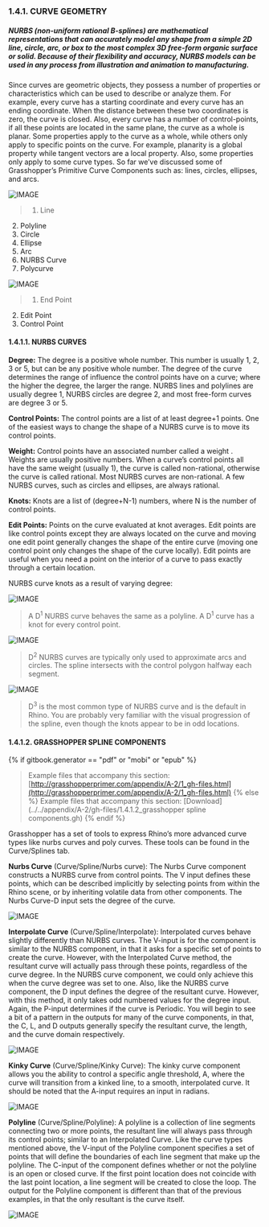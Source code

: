 ### 1.4.1. CURVE GEOMETRY

##### NURBS (non-uniform rational B-splines) are mathematical representations that can accurately model any shape from a simple 2D line, circle, arc, or box to the most complex 3D free-form organic surface or solid. Because of their flexibility and accuracy, NURBS models can be used in any process from illustration and animation to manufacturing.

Since curves are geometric objects, they possess a number of properties or characteristics which can be used to describe or analyze them. For example, every curve has a starting coordinate and every curve has an ending coordinate. When the distance between these two coordinates is zero, the curve is closed. Also, every curve has a number of control-points, if all these points are located in the same plane, the curve as a whole is planar. Some properties apply to the curve as a whole, while others only apply to specific points on the curve. For
example, planarity is a global property while tangent vectors are a local property. Also, some properties only apply to some curve types. So far we’ve discussed some of Grasshopper’s Primitive Curve Components such as: lines, circles, ellipses, and arcs.

![IMAGE](images/1-4-1/1-4-1_001-curve-types.png)
>1. Line
2. Polyline
3. Circle
4. Ellipse
5. Arc
6. NURBS Curve
7. Polycurve

![IMAGE](images/1-4-1/1-4-1_002-bezier-curve.png)
>1. End Point
2. Edit Point
3. Control Point

#### 1.4.1.1. NURBS CURVES
**Degree:** The degree is a positive whole number. This number is usually 1, 2, 3 or 5, but can be any positive whole number. The degree of the curve determines the range of influence the control points have on a curve; where the higher the degree, the larger the range. NURBS lines and polylines are usually degree 1, NURBS circles are degree 2, and most free-form curves are degree 3 or 5.

**Control Points:** The control points are a list of at least degree+1 points. One of the easiest ways to change the shape of a NURBS curve is to move its control points.

**Weight:** Control points have an associated number called a weight . Weights are usually positive numbers. When a curve’s control points all have the same weight (usually 1), the curve is called non-rational, otherwise the curve is called rational. Most NURBS curves are non-rational. A few NURBS curves, such as circles and ellipses, are always rational.

**Knots:** Knots are a list of (degree+N-1) numbers, where N is the number of control points.

**Edit Points:** Points on the curve evaluated at knot averages. Edit points are like control points except they are always located on the curve and moving one edit point generally changes the shape of the entire curve (moving one control point only changes the shape of the curve locally). Edit points are useful when you need a point on the interior of a curve to pass exactly through a certain location.

NURBS curve knots as a result of varying degree:

![IMAGE](images/1-4-1/1-4-1_003-degree-one.png)
>A D<sup>1</sup> NURBS curve behaves the same as a polyline. A D<sup>1</sup> curve has a knot for every control point.

![IMAGE](images/1-4-1/1-4-1_004-degree-two.png)
>D<sup>2</sup> NURBS curves are typically only used to approximate arcs and circles. The spline intersects with the control polygon halfway each segment.

![IMAGE](images/1-4-1/1-4-1_005-degree-three.png)
>D<sup>3</sup> is the most common type of NURBS curve and is the default in Rhino. You are probably very familiar with the visual progression of the spline, even though the knots appear to be in odd locations.

#### 1.4.1.2. GRASSHOPPER SPLINE COMPONENTS
{% if gitbook.generator == "pdf" or "mobi" or "epub" %}
>Example files that accompany this section: [http://grasshopperprimer.com/appendix/A-2/1_gh-files.html](http://grasshopperprimer.com/appendix/A-2/1_gh-files.html)
{% else %}
>Example files that accompany this section: [Download](../../appendix/A-2/gh-files/1.4.1.2_grasshopper spline components.gh)
{% endif %}

Grasshopper has a set of tools to express Rhino’s more advanced curve types like nurbs curves and poly curves. These tools can be found in the Curve/Splines tab.

**Nurbs Curve** (Curve/Spline/Nurbs curve): The Nurbs Curve component
constructs a NURBS curve from control points. The V input defines these points, which can be described implicitly by selecting points from within the Rhino scene, or by inheriting volatile data from other components. The Nurbs Curve-D input sets the degree of the curve.

![IMAGE](images/1-4-1/1-4-1_006-nurbs-curve.png)

**Interpolate Curve** (Curve/Spline/Interpolate): Interpolated curves behave slightly differently than NURBS curves. The V-input is for the component is similar to the NURBS component, in that it asks for a specific set of points to create the curve. However, with the Interpolated Curve method, the resultant curve will actually pass through these points, regardless of the curve degree. In the NURBS curve component, we could only achieve this when the curve degree was set to one. Also, like the NURBS curve component, the D input defines the
degree of the resultant curve. However, with this method, it only takes odd numbered values for the degree input. Again, the P-input determines if the curve is Periodic. You will begin to see a bit of a pattern in the outputs for many of the curve components, in that, the C, L, and D outputs generally specify the resultant curve, the length, and the curve domain respectively.

![IMAGE](images/1-4-1/1-4-1_007-interpolate-curve.png)

**Kinky Curve** (Curve/Spline/Kinky Curve): The kinky curve component allows you the ability to control a specific angle threshold, A, where the curve will transition from a kinked line, to a smooth, interpolated curve. It should be noted that the A-input requires an input in radians.

![IMAGE](images/1-4-1/1-4-1_008-kinky-curve.png)

**Polyline** (Curve/Spline/Polyline): A polyline is a collection of line segments connecting two or more points, the resultant line will always pass through its control points; similar to an Interpolated Curve. Like the curve types mentioned above, the V-input of the Polyline component specifies a set of points that will define the boundaries of each line segment that make up the polyline. The C-input of the component defines whether or not the polyline is an open or closed curve. If the first point location does not coincide with the last point location, a line segment will be created to close the loop. The output for the Polyline component is different than that of the previous examples, in that the
only resultant is the curve itself.

![IMAGE](images/1-4-1/1-4-1_009-polyline.png)

